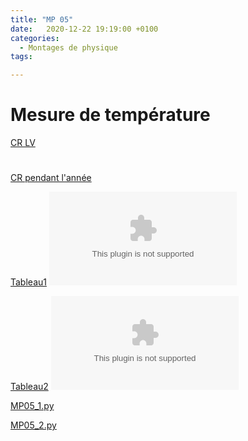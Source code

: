 ```yaml
---
title: "MP 05"
date:   2020-12-22 19:19:00 +0100
categories:
  - Montages de physique
tags:

---
```

# Mesure de température

[CR LV](/assets/pdf/MP05.pdf)
# <object class="pdf fitvidsignore" data="/assets/pdf/MP05.pdf" type="application/pdf"></object>

[CR pendant l'année](/assets/pdf/MP05_CR.pdf)
<object class="pdf fitvidsignore" data="/assets/pdf/MP05_CR.pdf" type="application/pdf"></object>

[Tableau1](/assets/jpeg/MP05_tableau1.jpg)
<object class="pdf fitvidsignore" data="/assets/jpeg/MP05_tableau1.jpg" type="application/jpg"></object>

[Tableau2](/assets/jpeg/MP05_tableau2.jpg)
<object class="pdf fitvidsignore" data="/assets/jpeg/MP05_tableau2.jpg" type="application/jpg"></object>

<a href="/assets/python/MP05_1.py" download>MP05_1.py</a> 

<a href="/assets/python/MP05_2.py" download>MP05_2.py</a>

